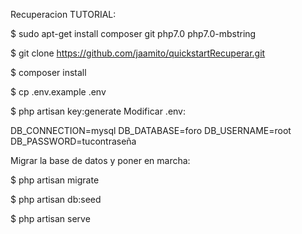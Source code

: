 Recuperacion TUTORIAL:

$ sudo apt-get install composer git php7.0 php7.0-mbstring

$ git clone https://github.com/jaamito/quickstartRecuperar.git

$ composer install

$ cp .env.example .env

$ php artisan key:generate Modificar .env:

DB_CONNECTION=mysql DB_DATABASE=foro DB_USERNAME=root DB_PASSWORD=tucontraseña

Migrar la base de datos y poner en marcha:

$ php artisan migrate

$ php artisan db:seed

$ php artisan serve